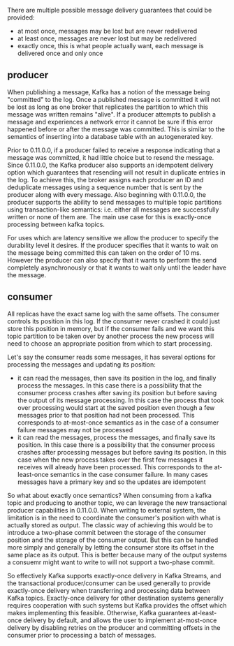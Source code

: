 There are multiple possible message delivery guarantees that could be provided:
- at most once, messages may be lost but are never redelivered
- at least once, messages are never lost but may be redelivered
- exactly once, this is what people actually want, each message is delivered once and only once

## producer
When publishing a message, Kafka has a notion of the message being "committed" to the log. Once a published message is committed it will not be lost as long as one broker that replicates the partition to which this message was written remains "alive". If a producer attempts to publish a message and experiences a network error it cannot be sure if this error happened before or after the message was committed. This is similar to the semantics of inserting into a database table with an autogenerated key. 

Prior to 0.11.0.0, if a producer failed to receive a response indicating that a message was committed, it had little choice but to resend the message. Since 0.11.0.0, the Kafka producer also supports an idempotent delivery option which guarantees that resending will not result in duplicate entries in the log. To achieve this, the broker assigns each producer an ID and deduplicate messages using a sequence number that is sent by the producer along with every message. Also beginning with 0.11.0.0, the producer supports the ability to send messages to multiple topic partitions using transaction-like semantics: i.e. either all messages are successfully written or none of them are. The main use case for this is exactly-once processing between kafka topics.

For uses which are latency sensitive we allow the producer to specify the durability level it desires. If the producer specifies that it wants to wait on the message being committed this can taken on the order of 10 ms. However the producer can also specify that it wants to perform the send completely asynchronously or that it wants to wait only until the leader have the message.

## consumer
All replicas have the exact same log with the same offsets. The consumer controls its position in this log. If the consumer never crashed it could just store this position in memory, but if the consumer fails and we want this topic partition to be taken over by another process the new process will need to choose an appropriate position from which to start processing. 

Let's say the consumer reads some messages, it has several options for processing the messages and updating its position:
- it can read the messages, then save its position in the log, and finally process the messages. In this case there is a possibility that the consumer process crashes after saving its position but before saving the output of its message processing. In this case the process that took over processing would start at the saved position even though a few messages prior to that position had not been processed. This corresponds to at-most-once semantics as in the case of a consumer failure messages may not be processed
- it can read the messages, process the messages, and finally save its position. In this case there is a possibility that the consumer process crashes after processing messages but before saving its position. In this case when the new process takes over the first few messages it receives will already have been processed. This corresponds to the at-least-once semantics in the case consumer failure. In many cases messages have a primary key and so the updates are idempotent

So what about exactly once semantics? When consuming from a kafka topic and producing to another topic, we can leverage the new transactional producer capabilities in 0.11.0.0. When writing to external system, the limitation is in the need to coordinate the consumer's position with what is actually stored as output. The classic way of achieving this would be to introduce a two-phase commit between the storage of the consumer position and the storage of the consumer output. But this can be handled more simply and generally by letting the consumer store its offset in the same place as its output. This is better because many of the output systems a consuemr might want to write to will not support a two-phase commit.

So effectively Kafka supports exactly-once delivery in Kafka Streams, and the transactional producer/consumer can be used generally to provide exactly-once delivery when transferring and processing data between Kafka topics. Exactly-once delivery for other destination systems generally requires cooperation with such systems but Kafka provides the offset which makes implementing this feasible. Otherwise, Kafka guarantees at-least-once delivery by default, and allows the user to implement at-most-once delivery by disabling retries on the producer and committing offsets in the consumer prior to processing a batch of messages.